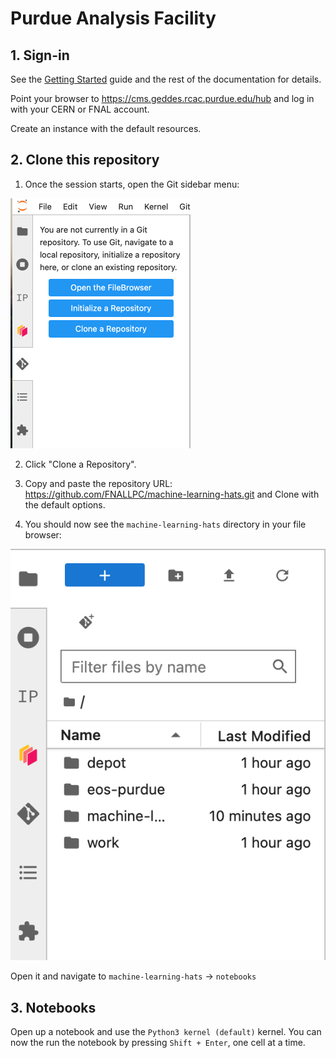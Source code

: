 # Purdue Analysis Facility

## 1. Sign-in

See the [Getting Started](https://analysis-facility.physics.purdue.edu/en/latest/doc-getting-started.html) guide and the rest of the documentation for details.

Point your browser to https://cms.geddes.rcac.purdue.edu/hub and log in with your CERN or FNAL account.

Create an instance with the default resources.


## 2. Clone this repository

1. Once the session starts, open the Git sidebar menu:

![git menu](git.png)

2. Click "Clone a Repository". 

3. Copy and paste the repository URL: https://github.com/FNALLPC/machine-learning-hats.git and Clone with the default options.

4. You should now see the `machine-learning-hats` directory in your file browser:

![folders](folders.png)

Open it and navigate to `machine-learning-hats` -> `notebooks` 


## 3. Notebooks

Open up a notebook and use the `Python3 kernel (default)` kernel.  You can now the run the notebook by pressing `Shift + Enter`, one cell at a time.


